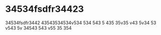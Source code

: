 # 34534fsdfr34423
34534fsdfr3442
43543534534v534
534
543
5
435
35v35
v43
5v34
53
v543
5v
34543
543
v55
35
354
